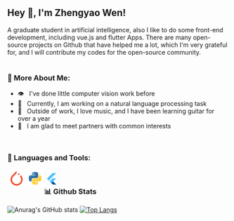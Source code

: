 ## Hey 👋, I'm Zhengyao Wen!

A graduate student in artificial intelligence, also I like to do some front-end development, including vue.js and flutter Apps.
There are many open-source projects on Github that have helped me a lot, which I'm very grateful for, and I will contribute my codes for the open-source community.
<br/>
<br/>

### 🧐 More About Me:

- 👁️ &nbsp; I've done little computer vision work before
- 👄 &nbsp; Currently, I am working on a natural language processing task
- 🎵 &nbsp; Outside of work, I love music, and I have been learning guitar for over a year
- 🤝 &nbsp; I am glad to meet partners with common interests

<br>

### 🔨 Languages and Tools:
<a href="https://pytorch.org/" target="_blank"> <img align="left" src="assets/pytorch.svg" alt="pytorch" height="42px"/> </a> 
<a href="https://www.python.org" target="_blank"><img align="left" alt="Python" height ="42px" src="assets/python.svg"></a>
<a href="https://flutter.dev/" target="_blank"><img align="left" alt="Flutter" height ="37px" src="assets/flutter.svg"></a>  
 

<br>



### 📊 Github Stats
![Anurag's GitHub stats](https://github-readme-stats.vercel.app/api?username=yaoing&show_icons=true&theme=buefy)
[![Top Langs](https://github-readme-stats.vercel.app/api/top-langs/?username=yaoing&layout=compact)](https://github.com/anuraghazra/github-readme-stats)

</a>

<br>

